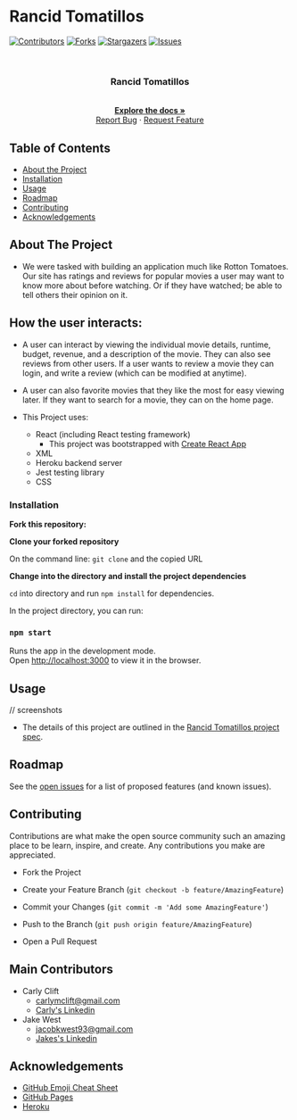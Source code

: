 # Rancid Tomatillos

[![Contributors][contributors-shield]][contributors-url]
[![Forks][forks-shield]][forks-url]
[![Stargazers][stars-shield]][stars-url]
[![Issues][issues-shield]][issues-url]

<br />
<p align="center">
  <a href="https://github.com/carlymclift/RancidTomatillos">
  </a>

  <h3 align="center">Rancid Tomatillos</h3>

  <p align="center">
    <br />
    <a href="https://github.com/carlymclift/RancidTomatillos"><strong>Explore the docs »</strong></a>
    <br />
    <a href="https://github.com/carlymclift/RancidTomatillos/issues">Report Bug</a>
    ·
    <a href="https://github.com/carlymclift/RancidTomatillos/issues">Request Feature</a>
  </p>
</p>

## Table of Contents

- [About the Project](#about-the-project)
- [Installation](#installation)
- [Usage](#usage)
- [Roadmap](#roadmap)
- [Contributing](#contributing)
- [Acknowledgements](#acknowledgements)

<!-- ABOUT THE PROJECT -->

## About The Project
- We were tasked with building an application much like Rotton Tomatoes. Our site has ratings and reviews for popular movies a user may want to know more about before watching. Or if they have watched; be able to tell others their opinion on it. 
## How the user interacts:
- A user can interact by viewing the individual movie details, runtime, budget, revenue, and a description of the movie. They can also see reviews from other users. If a user wants to review a movie they can login, and write a review (which can be modified at anytime).  
- A user can also favorite movies that they like the most for easy viewing later. If they want to search for a movie, they can on the home page.
  
- This Project uses:
  - React (including React testing framework)
     - This project was bootstrapped with [Create React App](https://github.com/facebook/create-react-app)
  - XML
  - Heroku backend server
  - Jest testing library
  - CSS

### Installation

**Fork this repository:**

**Clone your forked repository**

On the command line:
`git clone` and the copied URL

**Change into the directory and install the project dependencies**
                                                             
`cd` into directory and run `npm install` for dependencies.  
                                                             
In the project directory, you can run:

### `npm start`

Runs the app in the development mode.<br />
Open [http://localhost:3000](http://localhost:3000) to view it in the browser.

<!-- USAGE EXAMPLES -->

## Usage

// screenshots

- The details of this project are outlined in the <a href="https://frontend.turing.io/projects/module-3/rancid-tomatillos-v2.html" target="\__blank">Rancid Tomatillos project spec</a>.

<!-- ROADMAP -->

## Roadmap

See the [open issues](https://github.com/carlymclift/RancidTomatillos/issues) for a list of proposed features (and known issues).

<!-- CONTRIBUTING -->

## Contributing

Contributions are what make the open source community such an amazing place to be learn, inspire, and create. Any contributions you make are appreciated.

- Fork the Project

- Create your Feature Branch (`git checkout -b feature/AmazingFeature`)

- Commit your Changes (`git commit -m 'Add some AmazingFeature'`)

- Push to the Branch (`git push origin feature/AmazingFeature`)

- Open a Pull Request

<!-- MAIN CONTRIBUTIONS -->

## Main Contributors

- Carly Clift
  - carlymclift@gmail.com
  - [Carly's Linkedin](https://www.linkedin.com/in/carly-clift-8795491a4/)
- Jake West
  - jacobkwest93@gmail.com
  - [Jakes's Linkedin](https://www.linkedin.com/in/jake-west-3840b71b4/)

<!-- ACKNOWLEDGEMENTS -->

## Acknowledgements

- [GitHub Emoji Cheat Sheet](https://www.webpagefx.com/tools/emoji-cheat-sheet)
- [GitHub Pages](https://pages.github.com)
- [Heroku](https://dashboard.heroku.com/)

<!-- MARKDOWN LINKS & IMAGES -->

[contributors-shield]: https://img.shields.io/github/contributors/carlymclift/RancidTomatillos.svg?style=flat-square
[contributors-url]: https://github.com/carlymclift/RancidTomatillos/graphs/contributors
[forks-shield]: https://img.shields.io/github/forks/carlymclift/RancidTomatillos.svg?style=flat-square
[forks-url]: https://github.com/carlymclift/RancidTomatillos/network/members
[stars-shield]: https://img.shields.io/github/stars/carlymclift/RancidTomatillos.svg?style=flat-square
[stars-url]: https://github.com/carlymclift/RancidTomatillos/stargazers
[issues-shield]: https://img.shields.io/github/issues/carlymclift/RancidTomatillos.svg?style=flat-square
[issues-url]: https://github.com/carlymclift/RancidTomatillos/issues

